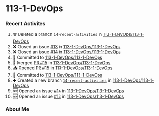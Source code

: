 # 113-1-DevOps

### Recent Activites
<!--START_SECTION:activity-->
1. 🗑️ Deleted a branch `14-recent-activities` in [113-1-DevOps/113-1-DevOps](https://github.com/113-1-DevOps/113-1-DevOps)
2. ❌ Closed an issue [#13](https://github.com/113-1-DevOps/113-1-DevOps/issues/13) in [113-1-DevOps/113-1-DevOps](https://github.com/113-1-DevOps/113-1-DevOps)
3. ❌ Closed an issue [#14](https://github.com/113-1-DevOps/113-1-DevOps/issues/14) in [113-1-DevOps/113-1-DevOps](https://github.com/113-1-DevOps/113-1-DevOps)
4. 📝 Committed to [113-1-DevOps/113-1-DevOps](https://github.com/113-1-DevOps/113-1-DevOps/commit/727b2772e17887ecc46369148922133171bdd789)
5. 🔀 Merged [PR #15](https://github.com/113-1-DevOps/113-1-DevOps/pull/15) in [113-1-DevOps/113-1-DevOps](https://github.com/113-1-DevOps/113-1-DevOps)
6. 📥 Opened [PR #15](https://github.com/113-1-DevOps/113-1-DevOps/pull/15) in [113-1-DevOps/113-1-DevOps](https://github.com/113-1-DevOps/113-1-DevOps)
7. 📝 Committed to [113-1-DevOps/113-1-DevOps](https://github.com/113-1-DevOps/113-1-DevOps/commit/727b2772e17887ecc46369148922133171bdd789)
8. ➕ Created a new branch [`14-recent-activities`](https://github.com/113-1-DevOps/113-1-DevOps/tree/14-recent-activities) in [113-1-DevOps/113-1-DevOps](https://github.com/113-1-DevOps/113-1-DevOps)
9. 🆕 Opened an issue [#14](https://github.com/113-1-DevOps/113-1-DevOps/issues/14) in [113-1-DevOps/113-1-DevOps](https://github.com/113-1-DevOps/113-1-DevOps)
10. 🆕 Opened an issue [#13](https://github.com/113-1-DevOps/113-1-DevOps/issues/13) in [113-1-DevOps/113-1-DevOps](https://github.com/113-1-DevOps/113-1-DevOps)
<!--END_SECTION:activity-->

### About Me
<!-- MYLINKS:START -->
<!-- MYLINKS:END -->
